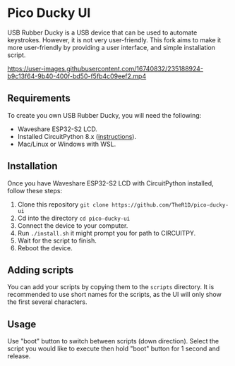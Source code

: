 # Pico Ducky UI
USB Rubber Ducky is a USB device that can be used to automate keystrokes. However, it is not very user-friendly. This fork aims to make it more user-friendly by providing a user interface, and simple installation script.

https://user-images.githubusercontent.com/16740832/235188924-b9c13f64-9b40-400f-bd50-f5fb4c09eef2.mp4

## Requirements
To create you own USB Rubber Ducky, you will need the following:
* Waveshare ESP32-S2 LCD.
* Installed CircuitPython 8.x ([instructions](https://circuitpython.org/board/waveshare_esp32_s2_pico_lcd/)).
* Mac/Linux or Windows with WSL.

## Installation
Once you have Waveshare ESP32-S2 LCD with CircuitPython installed, follow these steps:
1. Clone this repository `git clone https://github.com/TheR1D/pico-ducky-ui`
1. Cd into the directory `cd pico-ducky-ui`
1. Connect the device to your computer.
1. Run `./install.sh` it might prompt you for path to CIRCUITPY.
1. Wait for the script to finish.
1. Reboot the device.

## Adding scripts
You can add your scripts by copying them to the `scripts` directory. It is recommended to use short names for the scripts, as the UI will only show the first several characters.

## Usage
Use "boot" button to switch between scripts (down direction). Select the script you would like to execute then hold "boot" button for 1 second and release.
